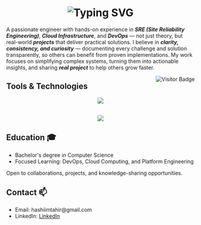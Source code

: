 <!-- 1) BIG HEADING WITH BLUE THEME -->
<h1 align="center">
  <!-- Multiple lines in typing animation; separate them with semicolons (;) -->
  <img 
    src="https://readme-typing-svg.demolab.com/?lines=Hi+there!+I'm+Muhammad+Hashim;SRE+%7C+Cloud+%7C+DevOps+Engineer;Sharing+My+Learning+Journey!&font=Montserrat&weight=700&size=40&color=2196F3&duration=2000&pause=1000&center=true&vCenter=true&width=900&height=120" 
    alt="Typing SVG" 
  />
</h1>

<!-- 3) BODY TEXT -->
<p>
  A passionate engineer with hands-on experience in <b><i>SRE (Site Reliability Engineering)</i></b>, 
  <b><i>Cloud Infrastructure</i></b>, and <b><i>DevOps</i></b> — not just theory, but real-world 
  <b><i>projects</i></b> that deliver practical solutions.  
  I believe in <b><i>clarity, consistency, and curiosity</i></b> — documenting every challenge 
  and solution transparently, so others can benefit from proven implementations.  
  My work focuses on simplifying complex systems, turning them into actionable insights, 
  and sharing <b><i>real project</i></b> to help others grow faster.  
</p>

<!-- 4) VISITOR BADGE -->
<img 
  align="right" 
  src="https://komarev.com/ghpvc/?username=HashimThePassionate&label=Profile%20Views&color=2196F3&style=flat&base=13000" 
  alt="Visitor Badge" 
/>

<!-- TOOLS & TECHNOLOGIES SECTION -->
<h2>Tools & Technologies</h2>

<div align="center">

  <!-- Row 1: Core Cloud, OS, IaC, Automation -->
  <img src="https://skillicons.dev/icons?i=aws,azure,gcp,linux,nginx,terraform,ansible" /><br><br>

  <!-- Row 2: Containers, Version Control, Monitoring, Scripting & Databases -->
  <img src="https://skillicons.dev/icons?i=docker,kubernetes,git,github,prometheus,grafana,python,mysql,postgresql,redis" />
</div>




<!-- 6) BLUE HEADING FOR 'EDUCATION' -->
<h2>Education 🎓</h2>
<ul>
  <li>Bachelor's degree in Computer Science</li>
  <li>Focused Learning: DevOps, Cloud Computing, and Platform Engineering</li>
</ul>
<p>
  Open to collaborations, projects, and knowledge-sharing opportunities.
</p>

<!-- 7) BLUE HEADING FOR 'CONTACT' -->
<h2>Contact 📫</h2>
<ul>
  <li>Email: hashiimtahir@gmail.com</li>
  <li>LinkedIn: <a href="https://www.linkedin.com/in/hashimthepassionate/">LinkedIn</a></li>
</ul>
